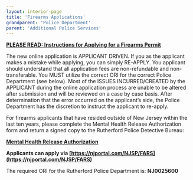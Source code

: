```yaml
---
layout: interior-page
title: 'Firearms Applications'
grandparent: 'Police Department'
parent: 'Additional Police Services'
---
```


[**PLEASE READ: Instructions for Applying for a Firearms Permit**](https://storage.googleapis.com/static.rutherford-nj.com/police/New%20NJ%20Portal%20Directions.pdf)

The new online application is APPLICANT DRIVEN. If you as the applicant makes a mistake while applying, you can simply RE-APPLY. You applicant should understand that all application fees are non-refundable and non-transferable. You MUST utilize the correct ORI for the correct Police Department (see below). Most of the ISSUES INCURRED/CREATED by the APPLICANT during the online application process are unable to be altered after submission and will be reviewed on a case by case basis. After determination that the error occurred on the applicant’s side, the Police Department has the discretion to instruct the applicant to re-apply.

For firearms applicants that have resided outside of New Jersey within the last ten years, please complete the Mental Health Release Authorization form and return a signed copy to the Rutherford Police Detective Bureau:

[**Mental Health Release Authorization**](https://storage.googleapis.com/static.rutherford-nj.com/police/UPDATED%20mental%20health%20consent%20form.pdf)
 
**Applicants can apply via [https://njportal.com/NJSP/FARS](https://njportal.com/NJSP/FARS)**


The required ORI for the Rutherford Police Department is:  **NJ0025600**

